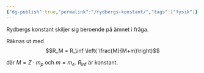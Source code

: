 ```yaml
---
{"dg-publish":true,"permalink":"/rydbergs-konstant/","tags":["fysik"]}
---
```


Rydbergs konstant skiljer sig beroende på ämnet i fråga.

Räknas ut med 
$$R_M = R_\inf \left( \frac{M}{M+m}\right)$$

där $M=Z\cdot m_p$ och $m=m_e$. $R_\inf$ är konstant.